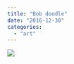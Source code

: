 ```yaml
---
title: "Bob doodle"
date: "2016-12-30"
categories: 
  - "art"
---
```


![](/wp-content/uploads/2016/12/mew.png)
